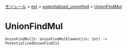 [モジュール](../../index.md) > [ext](../index.md) > [potentialized_unionfind](./index.md) > [UnionFindMul]()

# UnionFindMul

```
UnionFindMul[S: UnionFindMulElement](n: Int) -> PotentializedUnionFind[S]
```
